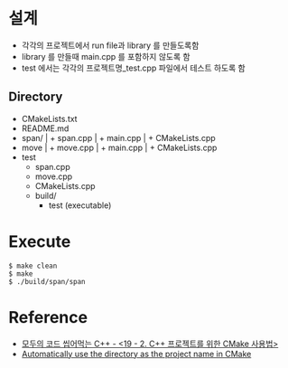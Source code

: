 # 설계
- 각각의 프로젝트에서 run file과 library 를 만들도록함
- library 를 만들때 main.cpp 를 포함하지 않도록 함
- test 에서는 각각의 프로젝트명_test.cpp 파일에서 테스트 하도록 함

## Directory

+ CMakeLists.txt
+ README.md
+ span/
|  + span.cpp
|  + main.cpp
|  + CMakeLists.cpp
+ move
|  + move.cpp
|  + main.cpp
|  + CMakeLists.cpp
+ test
   + span.cpp
   + move.cpp
   + CMakeLists.cpp
   + build/
     + test (executable)

# Execute

```
$ make clean
$ make
$ ./build/span/span
```

# Reference
- [모두의 코드 씹어먹는 C++ - <19 - 2. C++ 프로젝트를 위한 CMake 사용법>](https://modoocode.com/332)
- [Automatically use the directory as the project name in CMake](https://stackoverflow.com/questions/12344368/automatically-use-the-directory-as-the-project-name-in-cmake)


